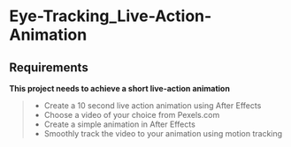 # Eye-Tracking_Live-Action-Animation
## Requirements
**This project needs to achieve a short live-action animation**
> * Create a 10 second live action animation using After Effects
> * Choose a video of your choice from Pexels.com
> * Create a simple animation in After Effects
> * Smoothly track the video to your animation using motion tracking

